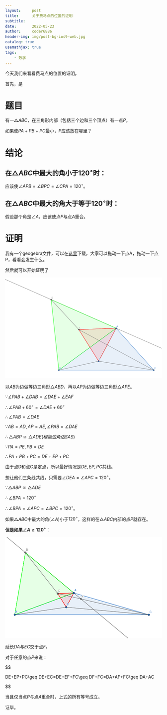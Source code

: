```yaml
---
layout:     post
title:      关于费马点的位置的证明
subtitle:   
date:       2022-05-23
author:     coder6886
header-img: img/post-bg-ios9-web.jpg
catalog: true
usemathjax: true
tags:
    - 数学
---
```

今天我们来看看费马点的位置的证明。

首先，是

# 题目

有一$\triangle ABC$，在三角形内部（包括三个边和三个顶点）有一点$P$。

如果使$PA+PB+PC$最小，$P$应该放在哪里？

# 结论

## 在$\triangle ABC$中最大的角小于$120^\circ$时：

应该使$\angle APB=\angle BPC=\angle CPA=120^\circ$。
## 在$\triangle ABC$中最大的角大于等于$120^\circ$时：

假设那个角是$\angle A$，应该使点$P$与点$A$重合。

# 证明

我有一个geogebra文件，可以在[这里](https://github.com/Coder6886/coder6886.github.io/blob/master/word_files/fermat-point.ggb)下载，大家可以拖动一下点A，拖动一下点P，看看会发生什么。

然后就可以开始证明了

![fermat-point-fig1](/img/fermat-point-fig1.png)

以$AB$为边做等边三角形$\triangle ABD$，再以$AP$为边做等边三角形$\triangle APE$。

$\because \angle PAB+\angle DAB=\angle DAE+\angle EAF$

$\therefore \angle PAB+60^\circ=\angle DAE+60^\circ$

$\therefore \angle PAB=\angle DAE$

$\because AB=AD,AP=AE,\angle PAB=\angle DAE$

$\therefore \triangle ABP \cong \triangle ADE (根据边角边SAS)$

$\because PA=PE,PB=DE$

$\therefore PA+PB+PC=DE+EP+PC$

由于点D和点C是定点，所以最好情况是$DE,EP,PC$共线。

想让他们三条线共线，只需要$\angle DEA=\angle APC = 120^\circ$。

$\because \triangle ABP \cong \triangle ADE$

$\therefore \angle BPA=120^\circ$

$\therefore \angle BPA=\angle APC=\angle BPC=120^\circ$。

如果$\triangle ABC$中最大的角($\angle A$)小于$120^\circ$，这样的在$\triangle ABC$内部的点$P$就存在。

**但是如果$\angle A\geq120^\circ$**：

![fermat-point-fig2](/img/fermat-point-fig2.png)

延长$DA$与$EC$交于点$F$。

对于任意的点$P$来说：

$$

DE+EP+PC\geq DE+EC=DE+EF+FC\geq DF+FC=DA+AF+FC\geq DA+AC

$$

当且仅当点$P$与点$A$重合时，上式的所有等号成立。

证毕。